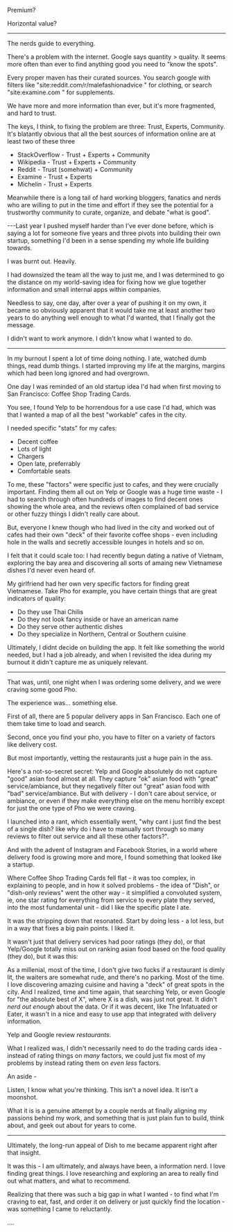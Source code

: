 Premium?

Horizontal value?

---

The nerds guide to everything.

There's a problem with the internet. Google says quantity > quality. It seems more often than ever to find anything good you need to "know the spots".

Every proper maven has their curated sources. You search google with filters like "site:reddit.com/r/malefashionadvice " for clothing, or search "site:examine.com " for supplements.

We have more and more information than ever, but it's more fragmented, and hard to trust.

The keys, I think, to fixing the problem are three: Trust, Experts, Community. It's blatantly obvious that all the best sources of information online are at least two of these three

- StackOverflow - Trust + Experts + Community
- Wikipedia - Trust + Experts + Community
- Reddit - Trust (somehwat) + Community
- Examine - Trust + Experts
- Michelin - Trust + Experts

Meanwhile there is a long tail of hard working bloggers, fanatics and nerds who are willing to put in the time and effort if they see the potential for a trustworthy community to curate, organize, and debate "what is good".

---Last year I pushed myself harder than I've ever done before, which is saying a lot for someone five years and three pivots into building their own startup, something I'd been in a sense spending my whole life building towards.

I was burnt out. Heavily.

I had downsized the team all the way to just me, and I was determined to go the distance on my world-saving idea for fixing how we glue together information and small internal apps within companies.

Needless to say, one day, after over a year of pushing it on my own, it became so obviously apparent that it would take me at least another two years to do anything well enough to what I'd wanted, that I finally got the message.

I didn't want to work anymore. I didn't know what I wanted to do.

---

In my burnout I spent a lot of time doing nothing. I ate, watched dumb things, read dumb things. I started improving my life at the margins, margins which had been long ignored and had overgrown.

One day I was reminded of an old startup idea I'd had when first moving to San Francisco: Coffee Shop Trading Cards.

You see, I found Yelp to be horrendous for a use case I'd had, which was that I wanted a map of all the best "workable" cafes in the city.

I needed specific "stats" for my cafes:

- Decent coffee
- Lots of light
- Chargers
- Open late, preferrably
- Comfortable seats

To me, these "factors" were specific just to cafes, and they were crucially important. Finding them all out on Yelp or Google was a huge time waste - I had to search through often hundreds of images to find decent ones showing the whole area, and the reviews often complained of bad service or other fuzzy things I didn't really care about.

But, everyone I knew though who had lived in the city and worked out of cafes had their own "deck" of their favorite coffee shops - even including hole in the walls and secretly accessible lounges in hotels and so on.

I felt that it could scale too: I had recently begun dating a native of Vietnam, exploring the bay area and discovering all sorts of amaing new Vietnamese dishes I'd never even heard of.

My girlfriend had her own very specific factors for finding great Vietnamese. Take Pho for example, you have certain things that are great indicators of quality:

- Do they use Thai Chilis
- Do they not look fancy inside or have an american name
- Do they serve other authentic dishes
- Do they specialize in Northern, Central or Southern cuisine

Ultimately, I didnt decide on building the app. It felt like something the world needed, but I had a job already, and when I revisited the idea during my burnout it didn't capture me as uniquely relevant.

---

That was, until, one night when I was ordering some delivery, and we were craving some good Pho.

The experience was... something else.

First of all, there are 5 popular delivery apps in San Francisco. Each one of them take time to load and search.

Second, once you find your pho, you have to filter on a variety of factors like delivery cost.

But most importantly, vetting the restaurants just a huge pain in the ass.

Here's a not-so-secret secret: Yelp and Google absolutely do not capture "good" asian food almost at all. They capture "ok" asian food with "great" service/ambiance, but they negatively filter out "great" asian food with "bad" service/ambiance. But with delivery - I don't care about service, or ambiance, or even if they make everything else on the menu horribly except for just the one type of Pho we were craving.

I launched into a rant, which essentially went, "why cant i just find the best of a single dish? like why do i have to manually sort through so many reviews to filter out service and all these other factors?".

And with the advent of Instagram and Facebook Stories, in a world where delivery food is growing more and more, I found something that looked like a startup.

Where Coffee Shop Trading Cards fell flat - it was too complex, in explaining to people, and in how it solved problems - the idea of "Dish", or "dish-only reviews" went the other way - it simplified a convoluted system, ie, one star rating for everything from service to every plate they served, into the most fundamental unit - did I like the specific plate I ate.

It was the stripping down that resonated. Start by doing less - a lot less, but in a way that fixes a big pain points. I liked it.

It wasn't just that delivery services had poor ratings (they do), or that Yelp/Google totally miss out on ranking asian food based on the food quality (they do), but it was this:

As a millenial, most of the time, I don't give two fucks if a restaurant is dimly lit, the waiters are somewhat rude, and there's no parking. Most of the time. I love discovering amazing cuisine and having a "deck" of great spots in the city. And I realized, time and time again, that searching Yelp, or even Google for "the absolute best of X", where X is a dish, was just not great. It didn't _nerd out enough_ about the data. Or if it was decent, like The Infatuated or Eater, it wasn't in a nice and easy to use app that integrated with delivery information.

Yelp and Google review _restaurants_.

What I realized was, I didn't necessarily need to do the trading cards idea - instead of rating things on _many_ factors, we could just fix most of my problems by instead rating them on _even less_ factors.

An aside -

Listen, I know what you're thinking. This isn't a novel idea. It isn't a moonshot.

What it is is a genuine attempt by a couple nerds at finally aligning my passions behind my work, and something that is just plain fun to build, think about, and geek out about for years to come.

---

Ultimately, the long-run appeal of Dish to me became apparent right after that insight.

It was this - I am ultimately, and always have been, a information nerd. I love finding great things. I love researching and exploring an area to really find out what matters, and what to recommend.

Realizing that there was such a big gap in what I wanted - to find what I'm craving to eat, fast, and order it on delivery or just quickly find the location - was something I came to reluctantly.

....
